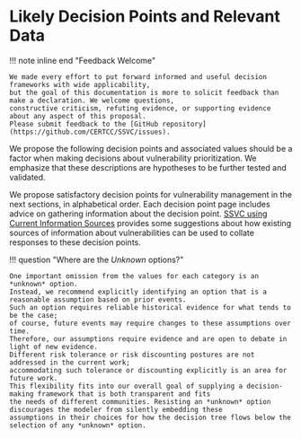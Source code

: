 # Likely Decision Points and Relevant Data

!!! note inline end "Feedback Welcome"

    We made every effort to put forward informed and useful decision frameworks with wide applicability,
    but the goal of this documentation is more to solicit feedback than make a declaration. We welcome questions,
    constructive criticism, refuting evidence, or supporting evidence about any aspect of this proposal.
    Please submit feedback to the [GitHub repository](https://github.com/CERTCC/SSVC/issues).

We propose the following decision points and associated values should be a factor when making decisions about
vulnerability prioritization.
We emphasize that these descriptions are hypotheses to be further tested and validated.

We propose satisfactory decision points for vulnerability management in the next sections, in alphabetical order.
Each decision point page includes advice on gathering information about the decision point.
[SSVC using Current Information Sources](../../topics/information_sources.md) provides some
suggestions about how existing sources of information about vulnerabilities can be used to collate responses to these
decision points.

!!! question "Where are the _Unknown_ options?"

    One important omission from the values for each category is an *unknown* option.
    Instead, we recommend explicitly identifying an option that is a reasonable assumption based on prior events.
    Such an option requires reliable historical evidence for what tends to be the case;
    of course, future events may require changes to these assumptions over time.
    Therefore, our assumptions require evidence and are open to debate in light of new evidence.
    Different risk tolerance or risk discounting postures are not addressed in the current work;
    accommodating such tolerance or discounting explicitly is an area for future work.
    This flexibility fits into our overall goal of supplying a decision-making framework that is both transparent and fits
    the needs of different communities. Resisting an *unknown* option discourages the modeler from silently embedding these
    assumptions in their choices for how the decision tree flows below the selection of any *unknown* option.
